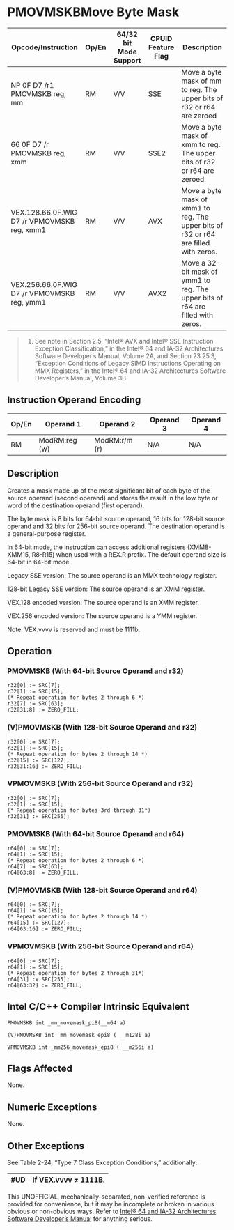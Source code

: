 # PMOVMSKB**Move Byte Mask**

| Opcode/Instruction                          | Op/En | 64/32 bit Mode Support | CPUID Feature Flag | Description                                                                          |
| ------------------------------------------- | ----- | ---------------------- | ------------------ | ------------------------------------------------------------------------------------ |
| NP 0F D7 /r1 PMOVMSKB reg, mm               | RM    | V/V                    | SSE                | Move a byte mask of mm to reg. The upper bits of r32 or r64 are zeroed               |
| 66 0F D7 /r PMOVMSKB reg, xmm               | RM    | V/V                    | SSE2               | Move a byte mask of xmm to reg. The upper bits of r32 or r64 are zeroed              |
| VEX.128.66.0F.WIG D7 /r VPMOVMSKB reg, xmm1 | RM    | V/V                    | AVX                | Move a byte mask of xmm1 to reg. The upper bits of r32 or r64 are filled with zeros. |
| VEX.256.66.0F.WIG D7 /r VPMOVMSKB reg, ymm1 | RM    | V/V                    | AVX2               | Move a 32-bit mask of ymm1 to reg. The upper bits of r64 are filled with zeros.      |

> 1. See note in Section 2.5, “Intel® AVX and Intel® SSE Instruction Exception Classification,” in the Intel® 64 and IA-32 Architectures Software Developer’s Manual, Volume 2A, and Section 23.25.3, “Exception Conditions of Legacy SIMD Instructions Operating on MMX Registers,” in the Intel® 64 and IA-32 Architectures Software Developer’s Manual, Volume 3B.

## Instruction Operand Encoding

| Op/En | Operand 1     | Operand 2     | Operand 3 | Operand 4 |
| ----- | ------------- | ------------- | --------- | --------- |
| RM    | ModRM:reg (w) | ModRM:r/m (r) | N/A       | N/A       |

## Description

Creates a mask made up of the most significant bit of each byte of the source operand (second operand) and stores the result in the low byte or word of the destination operand (first operand).

The byte mask is 8 bits for 64-bit source operand, 16 bits for 128-bit source operand and 32 bits for 256-bit source operand. The destination operand is a general-purpose register.

In 64-bit mode, the instruction can access additional registers (XMM8-XMM15, R8-R15) when used with a REX.R prefix. The default operand size is 64-bit in 64-bit mode.

Legacy SSE version: The source operand is an MMX technology register.

128-bit Legacy SSE version: The source operand is an XMM register.

VEX.128 encoded version: The source operand is an XMM register.

VEX.256 encoded version: The source operand is a YMM register.

Note: VEX.vvvv is reserved and must be 1111b.

## Operation

### PMOVMSKB (With 64-bit Source Operand and r32)

```
r32[0] := SRC[7];
r32[1] := SRC[15];
(* Repeat operation for bytes 2 through 6 *)
r32[7] := SRC[63];
r32[31:8] := ZERO_FILL;

```

### (V)PMOVMSKB (With 128-bit Source Operand and r32)

```
r32[0] := SRC[7];
r32[1] := SRC[15];
(* Repeat operation for bytes 2 through 14 *)
r32[15] := SRC[127];
r32[31:16] := ZERO_FILL;

```

### VPMOVMSKB (With 256-bit Source Operand and r32)

```
r32[0] := SRC[7];
r32[1] := SRC[15];
(* Repeat operation for bytes 3rd through 31*)
r32[31] := SRC[255];

```

### PMOVMSKB (With 64-bit Source Operand and r64)

```
r64[0] := SRC[7];
r64[1] := SRC[15];
(* Repeat operation for bytes 2 through 6 *)
r64[7] := SRC[63];
r64[63:8] := ZERO_FILL;

```

### (V)PMOVMSKB (With 128-bit Source Operand and r64)

```
r64[0] := SRC[7];
r64[1] := SRC[15];
(* Repeat operation for bytes 2 through 14 *)
r64[15] := SRC[127];
r64[63:16] := ZERO_FILL;

```

### VPMOVMSKB (With 256-bit Source Operand and r64)

```
r64[0] := SRC[7];
r64[1] := SRC[15];
(* Repeat operation for bytes 2 through 31*)
r64[31] := SRC[255];
r64[63:32] := ZERO_FILL;

```

## Intel C/C++ Compiler Intrinsic Equivalent

```
PMOVMSKB int _mm_movemask_pi8(__m64 a)

```

```
(V)PMOVMSKB int _mm_movemask_epi8 ( __m128i a)

```

```
VPMOVMSKB int _mm256_movemask_epi8 ( __m256i a)

```

## Flags Affected

None.

## Numeric Exceptions

None.

## Other Exceptions

See Table 2-24, “Type 7 Class Exception Conditions,” additionally:

| #​​​UD | If VEX.vvvv ≠ 1111B. |
| ------ | -------------------- |

This UNOFFICIAL, mechanically-separated, non-verified reference is provided for convenience, but it may be
incomplete or broken in various obvious or non-obvious
ways. Refer to [Intel® 64 and IA-32 Architectures Software Developer’s Manual](https://software.intel.com/en-us/download/intel-64-and-ia-32-architectures-sdm-combined-volumes-1-2a-2b-2c-2d-3a-3b-3c-3d-and-4) for anything serious.

